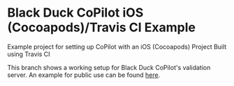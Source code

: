 # Black Duck CoPilot iOS (Cocoapods)/Travis CI Example
Example project for setting up CoPilot with an iOS (Cocoapods) Project Built using Travis CI

This branch shows a working setup for Black Duck CoPilot's validation server.
An example for public use can be found [here](https://github.com/BlackDuckCoPilot/example-ios-travis).
